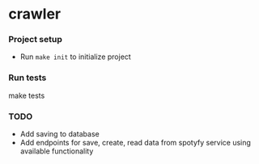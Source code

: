 # crawler

### Project setup

* Run `make init` to initialize project

### Run tests

make tests

### TODO
* Add saving to database
* Add endpoints for save, create, read data from spotyfy service using available functionality


